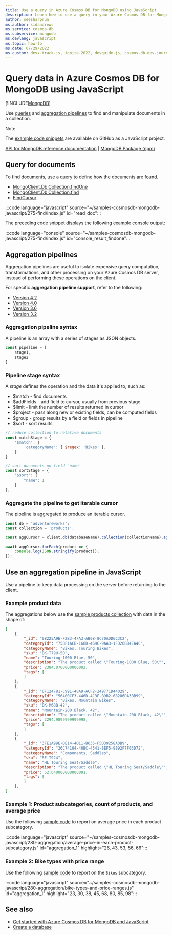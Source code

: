 ```yaml
---
title: Use a query in Azure Cosmos DB for MongoDB using JavaScript
description: Learn how to use a query in your Azure Cosmos DB for MongoDB database using the JavaScript SDK.
author: seesharprun
ms.author: sidandrews
ms.service: cosmos-db
ms.subservice: mongodb
ms.devlang: javascript
ms.topic: how-to
ms.date: 07/29/2022
ms.custom: devx-track-js, ignite-2022, devguide-js, cosmos-db-dev-journey
---
```


# Query data in Azure Cosmos DB for MongoDB using JavaScript

[!INCLUDE[MongoDB](../includes/appliesto-mongodb.md)]

Use [queries](#query-for-documents) and [aggregation pipelines](#aggregation-pipelines) to find and manipulate documents in a collection.

> [!NOTE]
> The [example code snippets](https://github.com/Azure-Samples/cosmos-db-mongodb-api-javascript-samples) are available on GitHub as a JavaScript project.

[API for MongoDB reference documentation](https://docs.mongodb.com/drivers/node) | [MongoDB Package (npm)](https://www.npmjs.com/package/mongodb)


## Query for documents

To find documents, use a query to define how the documents are found. 

* [MongoClient.Db.Collection.findOne](https://mongodb.github.io/node-mongodb-native/4.7/classes/Collection.html#findOne)
* [MongoClient.Db.Collection.find](https://mongodb.github.io/node-mongodb-native/4.7/classes/Collection.html#find)
* [FindCursor](https://mongodb.github.io/node-mongodb-native/4.7/classes/FindCursor.html)

:::code language="javascript" source="~/samples-cosmosdb-mongodb-javascript/275-find/index.js" id="read_doc":::

The preceding code snippet displays the following example console output:

:::code language="console" source="~/samples-cosmosdb-mongodb-javascript/275-find/index.js" id="console_result_findone":::

## Aggregation pipelines

Aggregation pipelines are useful to isolate expensive query computation, transformations, and other processing on your Azure Cosmos DB server, instead of performing these operations on the client. 

For specific **aggregation pipeline support**, refer to the following: 

* [Version 4.2](feature-support-42.md#aggregation-pipeline)
* [Version 4.0](feature-support-40.md#aggregation-pipeline)
* [Version 3.6](feature-support-36.md#aggregation-pipeline)
* [Version 3.2](feature-support-32.md#aggregation-pipeline)

### Aggregation pipeline syntax

A pipeline is an array with a series of stages as JSON objects. 

```javascript
const pipeline = [
    stage1,
    stage2
]
```

### Pipeline stage syntax

A _stage_ defines the operation and the data it's applied to, such as:

* $match - find documents
* $addFields - add field to cursor, usually from previous stage
* $limit - limit the number of results returned in cursor
* $project - pass along new or existing fields, can be computed fields
* $group - group results by a field or fields in pipeline
* $sort - sort results

```javascript
// reduce collection to relative documents
const matchStage = {
    '$match': {
        'categoryName': { $regex: 'Bikes' },
    }
}

// sort documents on field `name`
const sortStage = { 
    '$sort': { 
        "name": 1 
    } 
},
```

### Aggregate the pipeline to get iterable cursor

The pipeline is aggregated to produce an iterable cursor. 

```javascript
const db = 'adventureworks';
const collection = 'products';

const aggCursor = client.db(databaseName).collection(collectionName).aggregate(pipeline);

await aggCursor.forEach(product => {
    console.log(JSON.stringify(product));
});
```

## Use an aggregation pipeline in JavaScript

Use a pipeline to keep data processing on the server before returning to the client. 

### Example product data 

The aggregations below use the [sample products collection](https://github.com/Azure-Samples/cosmos-db-mongodb-api-javascript-samples/blob/main/252-insert-many/products.json) with data in the shape of:

```json
[
    {
        "_id": "08225A9E-F2B3-4FA3-AB08-8C70ADD6C3C2",
        "categoryId": "75BF1ACB-168D-469C-9AA3-1FD26BB4EA4C",
        "categoryName": "Bikes, Touring Bikes",
        "sku": "BK-T79U-50",
        "name": "Touring-1000 Blue, 50",
        "description": "The product called \"Touring-1000 Blue, 50\"",
        "price": 2384.0700000000002,
        "tags": [
        ]
    },
    {
        "_id": "0F124781-C991-48A9-ACF2-249771D44029",
        "categoryId": "56400CF3-446D-4C3F-B9B2-68286DA3BB99",
        "categoryName": "Bikes, Mountain Bikes",
        "sku": "BK-M68B-42",
        "name": "Mountain-200 Black, 42",
        "description": "The product called \"Mountain-200 Black, 42\"",
        "price": 2294.9899999999998,
        "tags": [
        ]
    },
    {
        "_id": "3FE1A99E-DE14-4D11-B635-F5D39258A0B9",
        "categoryId": "26C74104-40BC-4541-8EF5-9892F7F03D72",
        "categoryName": "Components, Saddles",
        "sku": "SE-T924",
        "name": "HL Touring Seat/Saddle",
        "description": "The product called \"HL Touring Seat/Saddle\"",
        "price": 52.640000000000001,
        "tags": [
        ]
    },
]
```

### Example 1: Product subcategories, count of products, and average price

Use the following [sample code](https://github.com/Azure-Samples/cosmos-db-mongodb-api-javascript-samples/blob/main/280-aggregation/average-price-in-each-product-subcategory.js) to report on average price in each product subcategory. 

:::code language="javascript" source="~/samples-cosmosdb-mongodb-javascript/280-aggregation/average-price-in-each-product-subcategory.js" id="aggregation_1" highlight="26, 43, 53, 56, 66":::


### Example 2: Bike types with price range

Use the following [sample code](https://github.com/Azure-Samples/cosmos-db-mongodb-api-javascript-samples/blob/main/280-aggregation/bike-types-and-price-ranges.js) to report on the `Bikes` subcategory. 

:::code language="javascript" source="~/samples-cosmosdb-mongodb-javascript/280-aggregation/bike-types-and-price-ranges.js" id="aggregation_1" highlight="23, 30, 38, 45, 68, 80, 85, 98":::



## See also

- [Get started with Azure Cosmos DB for MongoDB and JavaScript](how-to-javascript-get-started.md)
- [Create a database](how-to-javascript-manage-databases.md)

